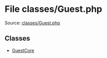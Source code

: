 File classes/Guest.php
=========

Source: [classes/Guest.php](https://github.com/PrestaShop/PrestaShop/blob/1.6.0.10/classes/Guest.php)


Classes
-------

* [GuestCore](class.GuestCore.md)

